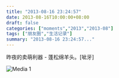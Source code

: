 ```yaml
---
title: "2013-08-16 23:24:57"
date: 2013-08-16T10:00:00+08:00
draft: false
categories: ["moments","2013","2013-08"]
tags: ["朋友圈","生活记录"]
summary: "2013-08-16 23:24:57..."
---
```


昨夜的卖萌利器 - 蓬松绵羊头。[呲牙]

![Media 1](/Moments/photos/2013-08-16/201308162324570.jpg)
